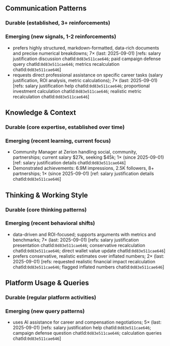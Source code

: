 ## Communication Patterns
### Durable (established, 3+ reinforcements)

### Emerging (new signals, 1-2 reinforcements)
- prefers highly structured, markdown-formatted, data-rich documents and precise numerical breakdowns; 7× (last: 2025-09-01) [refs: salary justification discussion chatId:`0d83e511cae646`; paid campaign defense query chatId:`0d83e511cae646`; metrics recalculation chatId:`0d83e511cae646`]
- requests direct professional assistance on specific career tasks (salary justification, ROI analysis, metric calculations); 7× (last: 2025-09-01) [refs: salary justification help chatId:`0d83e511cae646`; proportional investment calculation chatId:`0d83e511cae646`; realistic metric recalculation chatId:`0d83e511cae646`]

## Knowledge & Context
### Durable (core expertise, established over time)

### Emerging (recent learning, current focus)
- Community Manager at Zerion handling social, community, partnerships; current salary $27k, seeking $45k; 1× (since 2025-09-01) [ref: salary justification details chatId:`0d83e511cae646`]
- Demonstrated achievements: 6.9M impressions, 2.5K followers, 8+ partnerships; 1× (since 2025-09-01) [ref: salary justification details chatId:`0d83e511cae646`]

## Thinking & Working Style
### Durable (core thinking patterns)

### Emerging (recent behavioral shifts)
- data-driven and ROI-focused; supports arguments with metrics and benchmarks; 7× (last: 2025-09-01) [refs: salary justification presentation chatId:`0d83e511cae646`; conservative recalculation chatId:`0d83e511cae646`; direct wallet value update chatId:`0d83e511cae646`]
- prefers conservative, realistic estimates over inflated numbers; 2× (last: 2025-09-01) [refs: requested realistic financial impact recalculation chatId:`0d83e511cae646`; flagged inflated numbers chatId:`0d83e511cae646`]

## Platform Usage & Queries
### Durable (regular platform activities)

### Emerging (new query patterns)
- uses AI assistance for career and compensation negotiations; 5× (last: 2025-09-01) [refs: salary justification help chatId:`0d83e511cae646`; campaign defense question chatId:`0d83e511cae646`; calculation queries chatId:`0d83e511cae646`]